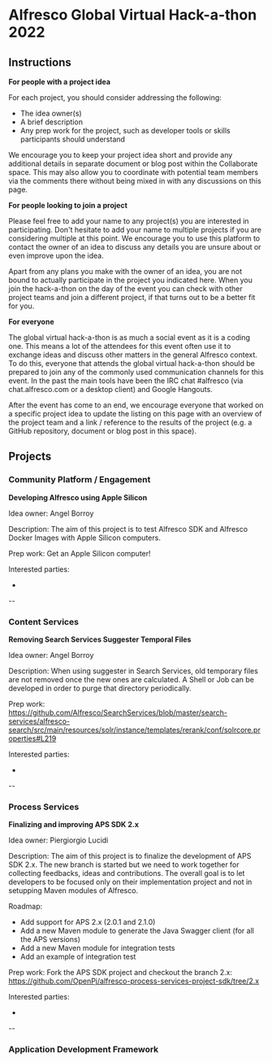 # Alfresco Global Virtual Hack-a-thon 2022

## Instructions

**For people with a project idea**

For each project, you should consider addressing the following:

* The idea owner(s)
* A brief description
* Any prep work for the project, such as developer tools or skills participants should understand

We encourage you to keep your project idea short and provide any additional details in separate document or blog post within the Collaborate space. This may also allow you to coordinate with potential team members via the comments there without being mixed in with any discussions on this page.

**For people looking to join a project**

Please feel free to add your name to any project(s) you are interested in participating. Don't hesitate to add your name to multiple projects if you are considering multiple at this point. We encourage you to use this platform to contact the owner of an idea to discuss any details you are unsure about or even improve upon the idea.

Apart from any plans you make with the owner of an idea, you are not bound to actually participate in the project you indicated here. When you join the hack-a-thon on the day of the event you can check with other project teams and join a different project, if that turns out to be a better fit for you.

**For everyone**

The global virtual hack-a-thon is as much a social event as it is a coding one. This means a lot of the attendees for this event often use it to exchange ideas and discuss other matters in the general Alfresco context. To do this, everyone that attends the global virtual hack-a-thon should be prepared to join any of the commonly used communication channels for this event. In the past the main tools have been the IRC chat #alfresco (via chat.alfresco.com or a desktop client) and Google Hangouts.

After the event has come to an end, we encourage everyone that worked on a specific project idea to update the listing on this page with an overview of the project team and a link / reference to the results of the project (e.g. a GitHub repository, document or blog post in this space).

## Projects

### Community Platform / Engagement

**Developing Alfresco using Apple Silicon**

Idea owner: Angel Borroy

Description: The aim of this project is to test Alfresco SDK and Alfresco Docker Images with Apple Silicon computers.

Prep work: Get an Apple Silicon computer!

Interested parties:

*

--


### Content Services

**Removing Search Services Suggester Temporal Files**

Idea owner: Angel Borroy

Description: When using suggester in Search Services, old temporary files are not removed once the new ones are calculated. A Shell or Job can be developed in order to purge that directory periodically.

Prep work: https://github.com/Alfresco/SearchServices/blob/master/search-services/alfresco-search/src/main/resources/solr/instance/templates/rerank/conf/solrcore.properties#L219

Interested parties:

*

--


### Process Services

**Finalizing and improving APS SDK 2.x**

Idea owner: Piergiorgio Lucidi

Description: The aim of this project is to finalize the development of APS SDK 2.x. The new branch is started but we need to work together for collecting feedbacks, ideas and contributions. The overall goal is to let developers to be focused only on their implementation project and not in setupping Maven modules of Alfresco. 

Roadmap:
* Add support for APS 2.x (2.0.1 and 2.1.0)
* Add a new Maven module to generate the Java Swagger client (for all the APS versions)
* Add a new Maven module for integration tests
* Add an example of integration test

Prep work: Fork the APS SDK project and checkout the branch 2.x:
https://github.com/OpenPj/alfresco-process-services-project-sdk/tree/2.x


Interested parties:

* 

-- 

### Application Development Framework
